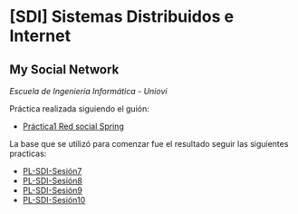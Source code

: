 # [SDI]  Sistemas Distribuidos e Internet

## My Social Network

*Escuela de Ingeniería Informática - Uniovi*

Práctica realizada siguiendo el guión:

- [Práctica1 Red social Spring](docs/Práctica1-Guión.pdf)

La base que se utilizó para comenzar fue el resultado seguir las siguientes practicas:

- [PL-SDI-Sesión7](docs/PL-SDI-Sesión7.pdf)
- [PL-SDI-Sesión8](docs/PL-SDI-Sesión8.pdf)
- [PL-SDI-Sesión9](docs/PL-SDI-Sesión9.pdf)
- [PL-SDI-Sesión10](docs/PL-SDI-Sesión10.pdf)
